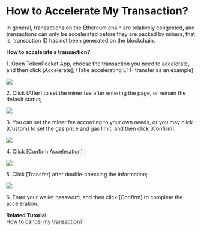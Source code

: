 # How to Accelerate My Transaction?

In general, transactions on the Ethereum chain are relatively congested, and transactions can only be accelerated before they are packed by miners, that is, transaction ID has not been generated on the blockchain.

**How to accelerate a transaction?**

1\. Open TokenPocket App, choose the transaction you need to accelerate, and then click \[Accelerate]; (Take accelerating ETH transfer as an example)

![](<../.gitbook/assets/jia-su-1 (1).png>)

2\. Click \[After] to set the miner fee after entering the page, or remain the default status;

![](<../.gitbook/assets/jia-su-02 (1).png>)

3\. You can set the miner fee according to your own needs, or you may click \[Custom] to set the gas price and gas limit, and then click \[Confirm];

![](<../.gitbook/assets/jia-su-03 (1).png>)

4\. Click \[Confirm Acceleration] ;

![](<../.gitbook/assets/jia-su-2 (2).png>)

5\. Click \[Transfer] after double-checking the information;

![](<../.gitbook/assets/jia-su-3 (1).png>)

6\. Enter your wallet password, and then click \[Confirm] to complete the acceleration.

**Related Tutorial:**\
[How to cancel my transaction?](https://tphelp.gitbook.io/en/transfer-tutorial/how-to-cancel-my-transaction)

